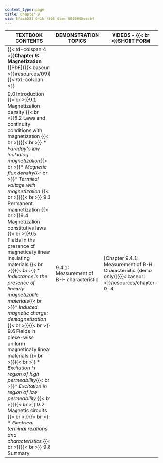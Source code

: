 ```yaml
---
content_type: page
title: Chapter 9
uid: 5facb331-041b-4305-6eec-0503080cecb4
---
```


| TEXTBOOK CONTENTS | DEMONSTRATION TOPICS | VIDEOS -  {{< br >}}SHORT FORM | VIDEOS -  {{< br >}}LONG FORM |
| --- | --- | --- | --- |
| {{< td-colspan 4 >}}**Chapter 9: Magnetization** ([PDF]({{< baseurl >}}/resources/09)){{< /td-colspan >}} ||||
| 9.0 Introduction  {{< br >}}9.1 Magnetization density  {{< br >}}9.2 Laws and continuity conditions with magnetization {{< br >}}{{< br >}} *   _Faraday's law including magnetization_{{< br >}}*   _Magnetic flux density_{{< br >}}*   _Terminal voltage with magnetization_ {{< br >}}{{< br >}} 9.3 Permanent magnetization  {{< br >}}9.4 Magnetization constitutive laws  {{< br >}}9.5 Fields in the presence of magnetically linear insulating materials {{< br >}}{{< br >}} *   _Inductance in the presence of linearly magnetizable materials_{{< br >}}*   _Induced magnetic charge: demagnetization_ {{< br >}}{{< br >}} 9.6 Fields in piece-wise uniform magnetically linear materials {{< br >}}{{< br >}} *   _Excitation in region of high permeability_{{< br >}}*   _Excitation in region of low permeability_ {{< br >}}{{< br >}} 9.7 Magnetic circuits {{< br >}}{{< br >}} *   _Electrical terminal relations and characteristics_ {{< br >}}{{< br >}} 9.8 Summary | 9.4.1: Measurement of B-H characteristic | [Chapter 9.4.1: Measurement of B-H Characteristic (demo only)]({{< baseurl >}}/resources/chapter-9-4) | [Chapter 9.4.1: Measurement of B-H Characteristic]({{< baseurl >}}/resources/chapter-9-4-1)